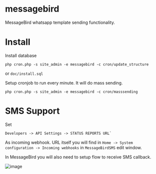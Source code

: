 # messagebird

MessageBird whatsapp template sending functionality.

# Install

Install database
```
php cron.php -s site_admin -e messagebird -c cron/update_structure
```
or `doc/install.sql`

Setup cronjob to run every minute. It will do mass sending.

```
php cron.php -s site_admin -e messagebird -c cron/masssending
```

# SMS Support

Set

```
Developers -> API Settings -> STATUS REPORTS URL`
```

As incoming webhook. URL itself you will find in `Home -> System configuration -> Incoming webhooks` in `MessageBirdSMS` edit window.

In MessageBird you will also need to setup flow to receive SMS callback.

![image](https://user-images.githubusercontent.com/1146085/204245074-2aa7759f-2fc4-4141-8438-e12892f0030e.png)
